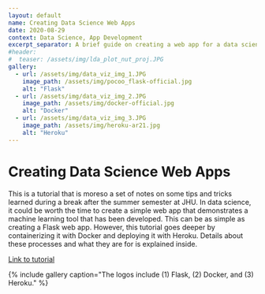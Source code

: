 ```yaml
---
layout: default
name: Creating Data Science Web Apps
date: 2020-08-29
context: Data Science, App Development
excerpt_separator: A brief guide on creating a web app for a data science project.
#header:
#  teaser: /assets/img/lda_plot_nut_proj.JPG
gallery:
  - url: /assets/img/data_viz_img_1.JPG
    image_path: /assets/img/pocoo_flask-official.jpg
    alt: "Flask"
  - url: /assets/img/data_viz_img_2.JPG
    image_path: /assets/img/docker-official.jpg
    alt: "Docker"
  - url: /assets/img/data_viz_img_3.JPG
    image_path: /assets/img/heroku-ar21.jpg
    alt: "Heroku"
---
```

# Creating Data Science Web Apps

This is a tutorial that is moreso a set of notes on some tips and tricks learned during a break after the summer semester at JHU. In data science, it could be worth the time to create a simple web app that demonstrates a machine learning tool that has been developed. This can be as simple as creating a Flask web app. However, this tutorial goes deeper by containerizing it with Docker and deploying it with Heroku. Details about these processes and what they are for is explained inside.

[Link to tutorial](https://www.kaggle.com/yuqizheng/creating-a-data-science-web-app)

{% include gallery caption="The logos include (1) Flask, (2) Docker, and (3) Heroku." %}

